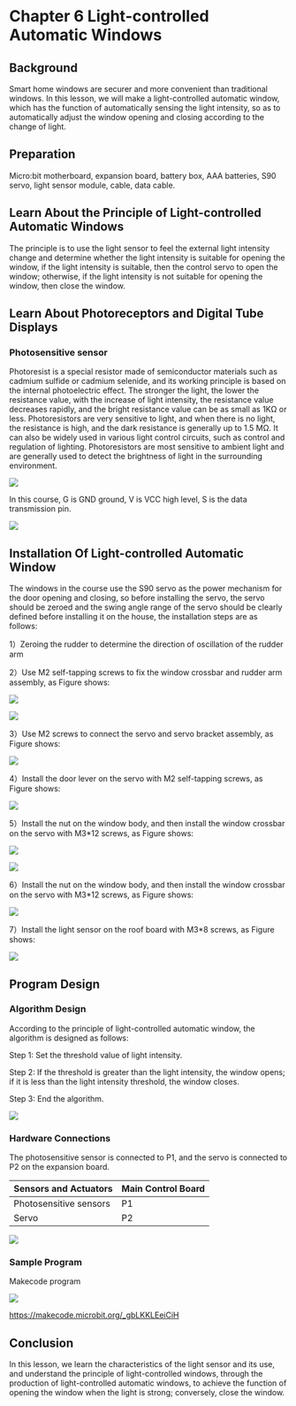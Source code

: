 # Chapter 6 Light-controlled Automatic Windows

## Background  
<P>    
Smart home windows are securer and more convenient than traditional windows. In this lesson, we will make a light-controlled automatic window, which has the function of automatically sensing the light intensity, so as to automatically adjust the window opening and closing according to the change of light. 
<P>

## Preparation  
<P>    
Micro:bit motherboard, expansion board, battery box, AAA batteries, S90 servo, light sensor module, cable, data cable.  
<P> 

## Learn About the Principle of Light-controlled Automatic Windows 
<P>
The principle is to use the light sensor to feel the external light intensity change and determine whether the light intensity is suitable for opening the window, if the light intensity is suitable, then the control servo to open the window; otherwise, if the light intensity is not suitable for opening the window, then close the window.  
<P>


## Learn About Photoreceptors and Digital Tube Displays

### Photosensitive sensor 
<P>
Photoresist is a special resistor made of semiconductor materials such as cadmium sulfide or cadmium selenide, and its working principle is based on the internal photoelectric effect. The stronger the light, the lower the resistance value, with the increase of light intensity, the resistance value decreases rapidly, and the bright resistance value can be as small as 1KΩ or less. Photoresistors are very sensitive to light, and when there is no light, the resistance is high, and the dark resistance is generally up to 1.5 MΩ. It can also be widely used in various light control circuits, such as control and regulation of lighting. Photoresistors are most sensitive to ambient light and are generally used to detect the brightness of light in the surrounding environment. 
<P>
<P>
  
![](pic/6/6_1.png)<BR>
<P>
<P>
In this course, G is GND ground, V is VCC high level, S is the data transmission pin. 
<P>
<P>
  
![](pic/6/6_2.png)<BR>
<P>


## Installation Of Light-controlled Automatic Window 
<P>
The windows in the course use the S90 servo as the power mechanism for the door opening and closing, so before installing the servo, the servo should be zeroed and the swing angle range of the servo should be clearly defined before installing it on the house, the installation steps are as follows:  
<P>
<P>
1）Zeroing the rudder to determine the direction of oscillation of the rudder arm 
<P>
<P>
2）Use M2 self-tapping screws to fix the window crossbar and rudder arm assembly, as Figure shows:
<P>
<P>
  
![](pic/6/6_3.jpg)<BR>
<P>
<P>
  
![](pic/6/6_4.jpg)<BR>
<P>
<P>
3）Use M2 screws to connect the servo and servo bracket assembly, as Figure shows: 
<P>
<P>
  
![](pic/6/6_5.jpg)<BR>
<P>
<P>
4）Install the door lever on the servo with M2 self-tapping screws, as Figure shows:  
<P>
<P>
  
![](pic/6/6_6.jpg)<BR>
<P>
<P>
5）Install the nut on the window body, and then install the window crossbar on the servo with M3*12 screws, as Figure shows: 
<P>
<P>
  
![](pic/6/6_7.jpg)<BR>
<P>
<P>
  
![](pic/6/6_8.jpg)<BR>
<P>
<P>
6）Install the nut on the window body, and then install the window crossbar on the servo with M3*12 screws, as Figure shows:
<P>
<P>
  
![](pic/6/6_9.jpg)<BR>
<P>
<P>
7）Install the light sensor on the roof board with M3*8 screws, as Figure shows: 
<P>
<P>
  
![](pic/6/6_10.jpg)<BR>
<P>

## Program Design 

### Algorithm Design
<P>
According to the principle of light-controlled automatic window, the algorithm is designed as follows:
<P>
<P>
Step 1: Set the threshold value of light intensity. 
<P>
<P>
Step 2: If the threshold is greater than the light intensity, the window opens; if it is less than the light intensity threshold, the window closes. 
<P>
<P>
Step 3: End the algorithm. 
<P>
<P>
  
![](pic/6/6_11.jpg)<BR>
<P>

### Hardware Connections
<P>
The photosensitive sensor is connected to P1, and the servo is connected to P2 on the expansion board. 
<P>

Sensors and Actuators|Main Control Board  
:--|:--
Photosensitive sensors |P1
Servo|P2<BR>
  
![](pic/6/6_12.jpg)<BR>
<P>

### Sample Program 
<P>
Makecode program 
<P>

![](pic/6/6_13.png)<BR>
<P>
<a href="https://makecode.microbit.org/_gbLKKLEeiCiH">  
https://makecode.microbit.org/_gbLKKLEeiCiH 
</a>

## Conclusion 
<P>
In this lesson, we learn the characteristics of the light sensor and its use, and understand the principle of light-controlled windows, through the production of light-controlled automatic windows, to achieve the function of opening the window when the light is strong; conversely, close the window.  
<P>
 
